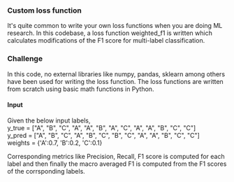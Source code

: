 
### Custom loss function

It's quite common to write your own loss functions when you are doing ML research. 
In this codebase, a loss function weighted_f1 is written which calculates modifications of the
F1 score for multi-label classification. 

### Challenge

In this code, no external libraries like numpy, pandas, sklearn among others have been used for writing the loss function.
The loss functions are written from scratch using basic math functions in Python.

#### Input

Given the below input labels, \
y_true = ["A", "B", "C", "A", "A", "B", "A", "C", "A", "A", "B", "C", "C"] \
y_pred = ["A", "B", "C", "A", "B", "C", "B", "C", "A", "A", "B", "C", "C"] \
weights = {'A':0.7, 'B':0.2, 'C':0.1}

Corresponding metrics like Precision, Recall, F1 score is computed for each label and then finally
the macro averaged F1 is computed from the F1 scores of the corrsponding labels.